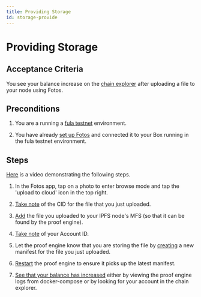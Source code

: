 ```yaml
---
title: Providing Storage
id: storage-provide
---
```


# Providing Storage

## Acceptance Criteria

You see your balance increase on the [chain explorer](https://explorer.testnet.fx.land/#/explorer) after uploading a file to your node using Fotos.

## Preconditions

1. You are a running a [fula testnet](https://github.com/functionland/fula-testnet#setup) environment.

2. You have already [set up Fotos](../fotos/setup) and connected it to your Box running in the fula testnet environment.

## Steps

[Here](https://drive.google.com/file/d/1lPKGDUPHGW7EstXCsd4duhHYXbnqVlLF/view?usp=sharing) is a video demonstrating the following steps.

1.  In the Fotos app, tap on a photo to enter browse mode and tap the 'upload to cloud' icon in the top right.

2.  [Take note](https://github.com/functionland/fula-testnet#find-the-cid-for-files-uploaded-via-the-fula-file-api) of the CID for the file that you just uploaded.

3.  [Add](https://github.com/functionland/fula-testnet#ensure-the-file-you-added-is-part-of-ipfs-mfs) the file you uploaded to your IPFS node's MFS (so that it can be found by the proof engine).

4.  [Take note](https://github.com/functionland/fula-testnet#find-your-account-id) of your Account ID.

5.  Let the proof engine know that you are storing the file by [creating](https://github.com/functionland/fula-testnet#upload-a-manifest) a new manifest for the file you just uploaded.

6.  [Restart](https://github.com/functionland/fula-testnet#restart-the-proof-engine) the proof engine to ensure it picks up the latest manifest.

7.  [See that your balance has increased](https://github.com/functionland/fula-testnet#viewing-your-rewards) either by viewing the proof engine logs from docker-compose or by looking for your account in the chain explorer.
